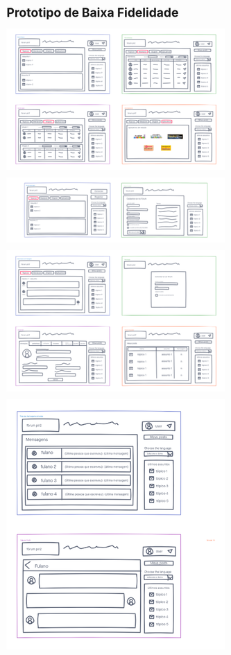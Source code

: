 # Prototipo de Baixa Fidelidade

![](../../assets/prototipos/baixa_fidelidade/page1.png)

![](../../assets/prototipos/baixa_fidelidade/page2.png)

![](../../assets/prototipos/baixa_fidelidade/page3.png)

![](../../assets/prototipos/baixa_fidelidade/page4.png)